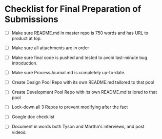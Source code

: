 # Checklist for Final Preparation of Submissions

* [ ] Make sure README.md in master repo is 750 words and has URL to product at top.

* [ ] Make sure all attachments are in order
* [ ] Make sure final code is pushed and tested to avoid last-minute bug introduction.
* [ ] Make sure ProcessJournal.md is completely up-to-date.
* [ ] Create Design Pool Repo with its own README.md tailored to that pool
* [ ] Create Development Pool Repo with its own README.md tailored to that pool
* [ ] Lock-down all 3 Repos to prevent modifying after the fact
* [ ] Google doc checklist 
* [ ] Document in words both Tyson and Martha's interviews, and post videos.

